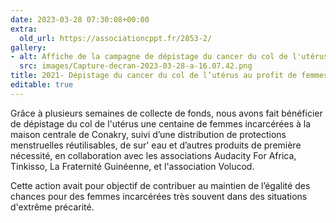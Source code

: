 ```yaml
---
date: 2023-03-28 07:30:08+00:00
extra:
  old_url: https://associationcppt.fr/2853-2/
gallery:
- alt: Affiche de la campagne de dépistage du cancer du col de l'utérus en milieu carcéral
  src: images/Capture-decran-2023-03-28-a-16.07.42.png
title: 2021- Dépistage du cancer du col de l’utérus au profit de femmes incarcérées à Conakry
editable: true
---
```

Grâce à plusieurs semaines de collecte de fonds, nous avons fait bénéficier de dépistage du col de l'utérus une centaine de femmes incarcérées à la maison centrale de Conakry, suivi d’une distribution de protections menstruelles réutilisables, de sur' eau et d’autres produits de première nécessité, en collaboration avec les associations Audacity For Africa, Tinkisso, La Fraternité Guinéenne, et l'association Volucod.

Cette action avait pour objectif de contribuer au maintien de l’égalité des chances pour des femmes incarcérées très souvent dans des situations d'extrême précarité.
